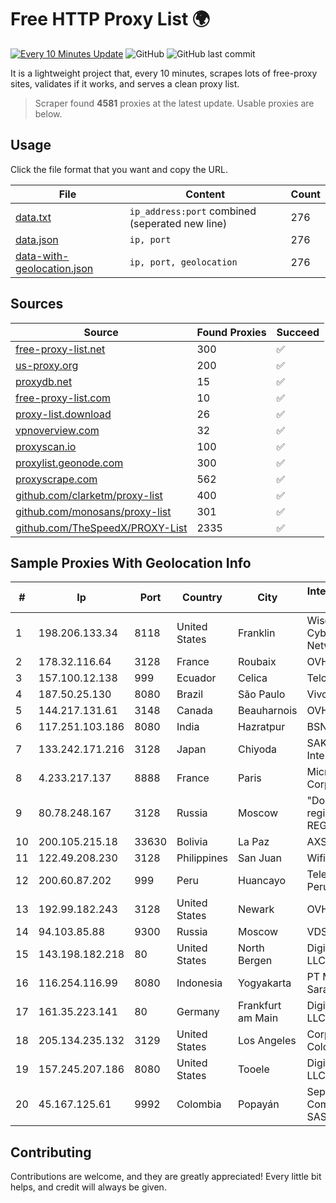 
# Free HTTP Proxy List 🌍

[![Every 10 Minutes Update](https://github.com/mertguvencli/http-proxy-list/actions/workflows/main.yml/badge.svg?branch=main)](https://github.com/mertguvencli/http-proxy-list/actions/workflows/main.yml)
![GitHub](https://img.shields.io/github/license/mertguvencli/http-proxy-list)
![GitHub last commit](https://img.shields.io/github/last-commit/mertguvencli/http-proxy-list)

It is a lightweight project that, every 10 minutes, scrapes lots of free-proxy sites, validates if it works, and serves a clean proxy list.


> Scraper found **4581** proxies at the latest update. Usable proxies are below.

## Usage

Click the file format that you want and copy the URL.


|File|Content|Count|
|----|-------|-----|
|[data.txt](https://raw.githubusercontent.com/mertguvencli/http-proxy-list/main/proxy-list/data.txt)|`ip_address:port` combined (seperated new line)|276|
|[data.json](https://raw.githubusercontent.com/mertguvencli/http-proxy-list/main/proxy-list/data.json)|`ip, port`|276|
|[data-with-geolocation.json](https://raw.githubusercontent.com/mertguvencli/http-proxy-list/main/proxy-list/data-with-geolocation.json)|`ip, port, geolocation`|276|

## Sources

|Source|Found Proxies|Succeed|
|------|-------------|-------|
|[free-proxy-list.net](https://free-proxy-list.net)|300|✅|
|[us-proxy.org](https://www.us-proxy.org)|200|✅|
|[proxydb.net](http://proxydb.net)|15|✅|
|[free-proxy-list.com](https://free-proxy-list.com/?page=&port=&type%5B%5D=http&type%5B%5D=https&up_time=0&search=Search)|10|✅|
|[proxy-list.download](https://www.proxy-list.download/HTTP)|26|✅|
|[vpnoverview.com](https://vpnoverview.com/privacy/anonymous-browsing/free-proxy-servers)|32|✅|
|[proxyscan.io](https://www.proxyscan.io)|100|✅|
|[proxylist.geonode.com](https://proxylist.geonode.com/api/proxy-list?limit=300&page=1&sort_by=lastChecked&sort_type=desc&protocols=http,https)|300|✅|
|[proxyscrape.com](https://api.proxyscrape.com/v2/?request=displayproxies&protocol=http&timeout=10000&country=all&ssl=all&anonymity=all)|562|✅|
|[github.com/clarketm/proxy-list](https://raw.githubusercontent.com/clarketm/proxy-list/master/proxy-list-raw.txt)|400|✅|
|[github.com/monosans/proxy-list](https://raw.githubusercontent.com/monosans/proxy-list/main/proxies/http.txt)|301|✅|
|[github.com/TheSpeedX/PROXY-List](https://raw.githubusercontent.com/TheSpeedX/PROXY-List/master/http.txt)|2335|✅|


## Sample Proxies With Geolocation Info

|#|Ip|Port|Country|City|Internet Service Provider|
|-|--|----|-------|----|-------------------------|
|1|198.206.133.34|8118|United States|Franklin|Wisconsin CyberLynk Network, Inc.|
|2|178.32.116.64|3128|France|Roubaix|OVH SAS|
|3|157.100.12.138|999|Ecuador|Celica|Telconet S.A|
|4|187.50.25.130|8080|Brazil|São Paulo|Vivo|
|5|144.217.131.61|3148|Canada|Beauharnois|OVH Hosting|
|6|117.251.103.186|8080|India|Hazratpur|BSNL Internet|
|7|133.242.171.216|3128|Japan|Chiyoda|SAKURA Internet Inc.|
|8|4.233.217.137|8888|France|Paris|Microsoft Corporation|
|9|80.78.248.167|3128|Russia|Moscow|"Domain names registrar REG.RU", Ltd|
|10|200.105.215.18|33630|Bolivia|La Paz|AXS Bolivia S. A.|
|11|122.49.208.230|3128|Philippines|San Juan|WifiCity, Inc|
|12|200.60.87.202|999|Peru|Huancayo|Telefonica del Peru S.A.A.|
|13|192.99.182.243|3128|United States|Newark|OVH Hosting|
|14|94.103.85.88|9300|Russia|Moscow|VDSINA|
|15|143.198.182.218|80|United States|North Bergen|DigitalOcean, LLC|
|16|116.254.116.99|8080|Indonesia|Yogyakarta|PT Media Sarana Data|
|17|161.35.223.141|80|Germany|Frankfurt am Main|DigitalOcean, LLC|
|18|205.134.235.132|3129|United States|Los Angeles|Corporate Colocation Inc|
|19|157.245.207.186|8080|United States|Tooele|DigitalOcean, LLC|
|20|45.167.125.61|9992|Colombia|Popayán|Sepcom Comunicaciones SAS|



## Contributing

Contributions are welcome, and they are greatly appreciated! Every
little bit helps, and credit will always be given.


